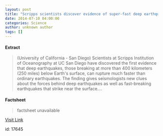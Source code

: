 ```yaml
---
layout: post
title: "Scripps scientists discover evidence of super-fast deep earthquake"
date: 2014-07-10 04:00:00
categories: Science
author: unknown author
tags: []
---
```



#### Extract
>(University of California - San Diego) Scientists at Scripps Institution of Oceanography at UC San Diego have discovered the first evidence that deep earthquakes, those breaking at more than 400 kilometers (250 miles) below Earth's surface, can rupture much faster than ordinary earthquakes. The finding gives seismologists new clues about the forces behind deep earthquakes as well as fast-breaking earthquakes that strike near the surface....

#### Factsheet
>factsheet unavailable

[Visit Link](http://www.eurekalert.org/pub_releases/2014-07/uoc--ssd070914.php)

id:   17645


